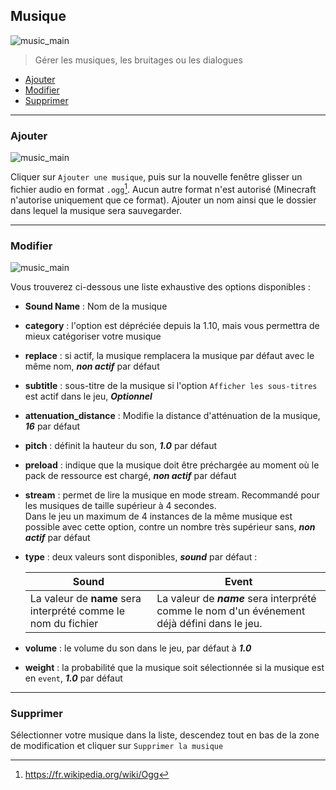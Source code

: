 ## Musique
![music_main](./srcs/img/data/plugins/music/main.png)
> Gérer les musiques, les bruitages ou les dialogues

- [Ajouter](#ajouter)
- [Modifier](#modifier)
- [Supprimer](#supprimer)
---
### Ajouter

![music_main](./srcs/img/data/plugins/music/add.png)

Cliquer sur ``Ajouter une musique``, puis sur la nouvelle fenêtre glisser un fichier audio en format ``.ogg``[^1]. Aucun autre format n'est autorisé (Minecraft n'autorise uniquement que ce format).
Ajouter un nom ainsi que le dossier dans lequel la musique sera sauvegarder.

---

### Modifier
![music_main](./srcs/img/data/plugins/music/form.png)

Vous trouverez ci-dessous une liste exhaustive des options disponibles :
- **Sound Name** : Nom de la musique
- **category** : l'option est dépréciée depuis la 1.10, mais vous permettra de mieux catégoriser votre musique
- **replace** : si actif, la musique remplacera la musique par défaut avec le même nom, ***non actif*** par défaut
- **subtitle** : sous-titre de la musique si l'option ``Afficher les sous-titres`` est actif dans le jeu, ***Optionnel***
- **attenuation_distance** : Modifie la distance d'atténuation de la musique, ***16*** par défaut
- **pitch** : définit la hauteur du son, ***1.0*** par défaut
- **preload** : indique que la musique doit être préchargée au moment où le pack de ressource est chargé, ***non actif*** par défaut
- **stream** : permet de lire la musique en mode stream. Recommandé pour les musiques de taille supérieur à 4 secondes. <br/> Dans le jeu un maximum de 4 instances de la même musique est possible avec cette option, contre un nombre très supérieur sans, ***non actif*** par défaut
- **type** : deux valeurs sont disponibles, ***sound*** par défaut :

  | Sound | Event |
  | --- | --- |
  | La valeur de **name** sera interprété comme le nom du fichier | La valeur de ***name*** sera interprété comme le nom d'un événement déjà défini dans le jeu. |

- **volume** : le volume du son dans le jeu, par défaut à ***1.0***
- **weight** : la probabilité que la musique soit sélectionnée si la musique est en ``event``, ***1.0*** par défaut
---
### Supprimer

Sélectionner votre musique dans la liste, descendez tout en bas de la zone de modification et cliquer sur ``Supprimer la musique``

[^1]: https://fr.wikipedia.org/wiki/Ogg
